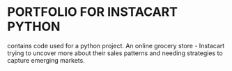 # PORTFOLIO FOR INSTACART PYTHON
contains code used for a python project. An online grocery store - Instacart trying to uncover more about their sales patterns
and needing strategies to capture emerging markets. 
